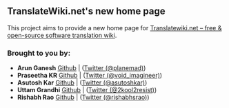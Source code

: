 TranslateWiki.net's new home page
---------------------------------

This project aims to provide a new home page for [Translatewiki.net – free & open-source software translation wiki](http://translatewiki.net "Translatewiki.net is a localisation platform for translation communities, language communities, and free and open source projects.").

### Brought to you by:
* **Arun Ganesh** [Github]( "https://github.com/planemad") | ([Twitter (@planemad)](https://twitter.com/planemad "Arun Ganesh"))
* **Praseetha KR** [Github]( "https://github.com/Praseetha-KR") | ([Twitter (@void_imagineer)](https://twitter.com/void_imagineer "Praseetha KR"))
* **Asutosh Kar** [Github]( "#") | ([Twitter (@asutoshkar)](https://twitter.com/asutoshkar "Asutosh Kar"))
* **Uttam Grandhi** [Github]( "https://github.com/uttamg911") | ([Twitter (@2kool2resist)](https://twitter.com/2kool2resist "Uttam Grandhi"))
* **Rishabh Rao** [Github]( "https://github.com/rishabhsrao") | ([Twitter (@rishabhsrao)](https://twitter.com/rishabhsrao "Rishabh Rao"))